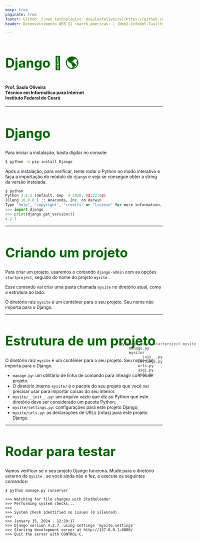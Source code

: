 ```yaml
---
marp: true
paginate: true
footer: Github: [:man_technologist: @sauloafoliveira](https://github.com/sauloafoliveira)
header: Desenvolvimento WEB II :earth_americas: | [Web2-InfoNet-Tau](https://github.com/sauloafoliveira/ifce/web2-infonet-tau)

---
```


<style>
    
  h1 {
       color: darkgreen;
  }
    h2 {
  background: -webkit-linear-gradient(#81ADBB, #1A5C71);
  -webkit-background-clip: text;
  -webkit-text-fill-color: transparent;
    }
</style>

<style scoped>
h1 {
  font-size: 3em;
  position: initial;
}

br::after {
    color: grey;
}
</style>


#  Django :snake: :earth_americas:
#### Prof. Saulo Oliveira <br/> Técnico em Informática para Internet <br /> Instituto Federal do Ceará 


---

# Django

Para iniciar a instalação, basta digitar no console:
```sh
$ python -m pip install Django
```

Após a instalação, para verificar, tente rodar o Python no modo interativo e faça a importação do módulo do ```django``` e veja se consegue obter a string da versão instalada.

```python
$ python
Python 3.8.5 (default, Sep  4 2020, 02:22:02) 
[Clang 10.0.0 ] :: Anaconda, Inc. on darwin
Type "help", "copyright", "credits" or "license" for more information.
>>> import django
>>> print(django.get_version())
4.2.7 
```

---

# Criando um projeto

Para criar um projeto, usaremos o comando
```django-admin``` com as opções ```startproject```,
seguido do nome do projeto ```mysite```.

> ```shell
> $ django-admin startproject mysite
> ```

Esse comando vai criar uma pasta chamada ```mysite```
 no diretório atual, como a estrutura ao lado.
 
O diretório raiz ```mysite``` é um contêiner para o seu projeto. Seu nome não importa para o Django.


<style scoped>
    blockquote {
        padding: 0;
        border: 0;
        width: 58%;
    }
    blockquote:nth-child(2n+1) {
        width: 32%;
        position: absolute;
        top: 28%;
        right: 6%;
    }
</style>    

> ```shell
> mysite/
>     manage.py
>     mysite/
>         __init__.py
>         settings.py
>         urls.py
>         asgi.py
>         wsgi.py
> ```

---

# Estrutura de um projeto
<style scoped>
    blockquote {
        padding: 0;
        border: 0;
        width: 32%;
        position: absolute;
        top: 13%;
        right: 8%;
    }
</style>    

> ```shell
> mysite/
>     manage.py
>     mysite/
>         __init__.py
>         settings.py
>         urls.py
>         asgi.py
>         wsgi.py
> ```

O diretório raiz ```mysite``` é um contêiner para o seu
projeto. Seu nome não importa para o Django.

- ```manage.py```: um utilitário de linha de
 comando para inteagir com esse projeto.
- O diretório interno ```mysite/```  é o pacote do seu
 projeto que você vai precisar usar para importar coisas do seu interior.
- ```mysite/__init__.py```: um arquivo vazio que diz ao Python que este diretório deve ser considerado um pacote Python;
- ```mysite/settings.py```: configurações para este projeto Django;
- ```mysite/urls.py```: as declarações de URLs (rotas) para este projeto Django.

---

# Rodar para testar

Vamos verificar se o seu projeto Django funciona. Mude para o diretório externo do ```mysite``` , se você ainda não o fez, e execute os seguintes comandos:

```shell
$ python manage.py runserver
```

```shell
>>> Watching for file changes with StatReloader
>>> Performing system checks...
>>>
>>> System check identified no issues (0 silenced).
>>>
>>> January 15, 2024 - 12:29:17
>>> Django version 4.2.7, using settings 'mysite.settings'
>>> Starting development server at http://127.0.0.1:8000/
>>> Quit the server with CONTROL-C.
```